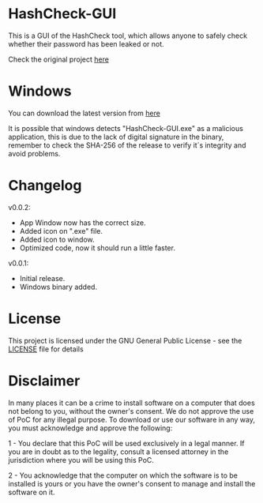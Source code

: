 # HashCheck-GUI 
This is a GUI of the HashCheck tool, which allows anyone to safely check whether their password has been leaked or not. 

Check the original project [here](https://github.com/Telefonica/HashCheck)

# Windows
You can download the latest version from [here](https://github.com/guillerpsanchez/HashCheck-GUI/releases)

It is possible that windows detects "HashCheck-GUI.exe" as a malicious application, this is due to the lack of digital signature in the binary, remember to check the SHA-256 of the release to verify it´s integrity and avoid problems.

# Changelog

v0.0.2:
 - App Window now has the correct size.
 - Added icon on ".exe" file.
 - Added icon to window.
 - Optimized code, now it should run a little faster.

v0.0.1:
  - Initial release.
  - Windows binary added.

# License

This project is licensed under the GNU General Public License - see the [LICENSE](https://github.com/guillerpsanchez/HashCheck-GUI/blob/main/LICENSE) file for details

# Disclaimer

In many places it can be a crime to install software on a computer that does not belong to you, without the owner's consent. We do not approve the use of PoC for any illegal purpose.  To download or use our software in any way, you must acknowledge and approve the following:

1 - You declare that this PoC will be used exclusively in a legal manner. If you are in doubt as to the legality, consult a licensed attorney in the jurisdiction where you will be using this PoC.

2 - You acknowledge that the computer on which the software is to be installed is yours or you have the owner's consent to manage and install the software on it.
